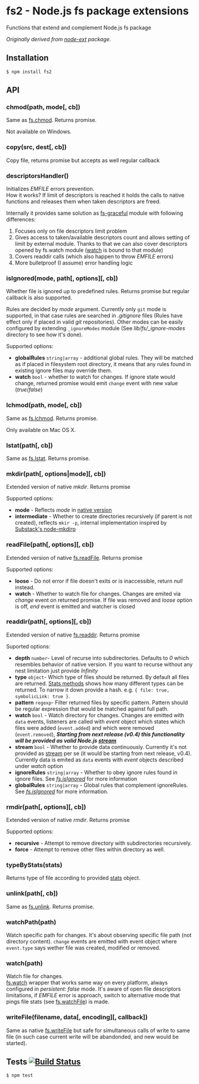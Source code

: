 # fs2 - Node.js fs package extensions

Functions that extend and complement Node.js fs package

_Originally derived from [node-ext](https://github.com/medikoo/node-ext) package._

## Installation

	$ npm install fs2

## API
### chmod(path, mode[, cb])

Same as [fs.chmod](http://nodejs.org/api/all.html#all_fs_lchmod_path_mode_callback). Returns promise.

Not available on Windows.

### copy(src, dest[, cb])

Copy file, returns promise but accepts as well regular callback

### descriptorsHandler()

Initializes _EMFILE_ errors prevention.  
How it works? If limit of descriptors is reached it holds the calls to native functions and releases them when taken descriptors are freed.

Internally it provides same solution as [fs-graceful](https://github.com/isaacs/node-graceful-fs) module with following differences:

1. Focuses only on file descriptors limit problem
2. Gives access to taken/available descriptors count and allows setting of limit by external module. Thanks to that we can also cover descriptors opened by fs.watch module ([watch](#watchpath) is bound to that module)
3. Covers readdir calls (which also happen to throw _EMFILE_ errors)
4. More bulletproof (I assume) error handling logic

### isIgnored(mode, path[, options][, cb])

Whether file is ignored up to predefined rules. Returns promise but regular callback is also supported.

Rules are decided by _mode_ argument. Currently only `git` mode is supported, in that case rules are searched in _.gitignore_ files (Rules have effect only if placed in valid _git_ repositories).
Other modes can be easily configured by extending `_ignoreModes` module (See _lib/fs/\_ignore-modes_ directory to see how it's done).

Supported options:
* __globalRules__ `string|array` - additional global rules. They will be matched as if placed in filesystem root directory, it means that any rules found in existing ignore files may override them.
* __watch__ `bool` - whether to watch for changes. If ignore state would change, returned promise would emit `change` event with new value (_true_/_false_)

### lchmod(path, mode[, cb])

Same as [fs.lchmod](http://nodejs.org/api/all.html#all_fs_lchmod_path_mode_callback). Returns promise.

Only available on Mac OS X.

### lstat(path[, cb])

Same as [fs.lstat](http://nodejs.org/api/all.html#all_fs_lstat_path_callback). Returns promise.

### mkdir(path[, options|mode][, cb])

Extended version of native _mkdir_. Returns promise

Supported options:
* __mode__ - Reflects _mode_ in [native version](http://nodejs.org/api/all.html#all_fs_mkdir_path_mode_callback)
* __intermediate__ - Whether to create directories recursively (if parent is not created), reflects `mkir -p`, internal implementation inspired by [Substack's node-mkdirp](https://github.com/substack/node-mkdirp/)

### readFile(path[, options][, cb])

Extended version of native [fs.readFile](http://nodejs.org/api/all.html#all_fs_readfile_filename_encoding_callback). Returns promise

Supported options:
* __loose__ - Do not error if file doesn't exits or is inaccessible, return _null_ instead.
* __watch__ - Whether to watch file for changes. Changes are emited via _change_ event on returned promise. If file was removed and _loose_ option is off, _end_ event is emitted and watcher is closed

### readdir(path[, options][, cb])

Extended version of native [fs.readdir](http://nodejs.org/api/all.html#all_fs_readdir_path_callback). Returns promise

Suported options:
* __depth__ `number`- Level of recurse into subdirectories. Defaults to _0_ which resembles behavior of native version. If you want to recurse without any nest limitation just provide _Infinity_
* __type__ `object`- Which type of files should be returned. By default all files are returned. [Stats methods](http://nodejs.org/api/all.html#all_class_fs_stats) shows how many different types can be returned. To narrow it down provide a hash. e.g. `{ file: true, symbolicLink: true }`.
* __pattern__ `regexp`- Filter returned files by specific pattern. Pattern should be regular expression that would be matched against full path.
* __watch__ `bool` - Watch directory for changes. Changes are emitted with `data` events, listeners are called with _event_ object which states which files were added (`event.added`) and which were removed (`event.removed`), ___Starting from next release (v0.4) this functionality will be provided as valid Node.js [stream](http://nodejs.org/api/all.html#all_stream)___
* __stream__ `bool` - Whether to provide data continuously. Currently it's not provided as [stream](http://nodejs.org/api/all.html#all_stream) per se (it would be starting from next release, v0.4). Currently data is emited as `data` events with _event_ objects described under _watch_ option
* __ignoreRules__ `string|array` - Whether to obey ignore rules found in ignore files. See _[fs.isIgnored](#isignoredmode-path-options-cb)_ for more information
* __globalRules__ `string|array` - Global rules that complement ignoreRules. See _[fs.isIgnored](#isignoredmode-path-options-cb)_ for more information.

### rmdir(path[, options][, cb])

Extended version of native _rmdir_. Returns promise

Supported options:
* __recursive__ - Attempt to remove directory with subdirectories recursively.
* __force__ - Attempt to remove other files within directory as well.

### typeByStats(stats)

Returns type of file according to provided [stats](http://nodejs.org/api/all.html#all_class_fs_stats) object.

### unlink(path[, cb])

Same as [fs.unlink](http://nodejs.org/api/all.html#all_fs_unlink_path_callback). Returns promise.

### watchPath(path)

Watch specific path for changes. It's about observing specific file path (not directory content). `change` events are emitted with event object where `event.type` says wether file was created, modified or removed.

### watch(path)

Watch file for changes.  
[fs.watch](http://nodejs.org/api/all.html#all_fs_watch_filename_options_listener) wrapper that works same way on every platform, always configured in _persistent: false_ mode.
It's aware of open file descriptors limitations, if _EMFILE_ error is approach, switch to alternative mode that pings file stats (see [fs.watchFile](http://nodejs.org/api/all.html#all_fs_watchfile_filename_options_listener)) is made.


### writeFile(filename, data[, encoding][, callback])

Same as native [fs.writeFile](http://nodejs.org/api/all.html#all_fs_writefile_filename_data_encoding_callback) but safe for simultaneous calls of write to same file (in such case current write will be abandonded, and new would be started).

## Tests [![Build Status](https://secure.travis-ci.org/medikoo/fs2.png?branch=master)](https://secure.travis-ci.org/medikoo/fs2)

	$ npm test
